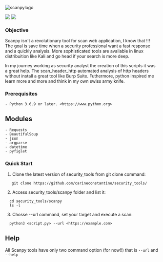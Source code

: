 ![scanpylogo](https://user-images.githubusercontent.com/53983340/77257989-77bbb900-6c56-11ea-9171-473abee450f2.jpg)
<p>
 <img src="https://img.shields.io/badge/ScanPy-v.2.0-orange" />
 <img src="https://img.shields.io/badge/python-v3.6.9-blue" />
 </p>
 
 ### Objective

Scanpy isn´t a revolutionary tool for scan web application, I know that !!!
The goal is save time when a security professional want a fast response and a quickly analysis. 
More sophisticated tools are available in linux distribuition like Kali and go head if your search is more deep. 

In my journey working as security analyst the creation of this scripts it was a great help. The scan_header_http automated analysis of http headers without install a great tool like Burp Suite. Futhermore, python inspired me learn more and more and think in my own swiss army knife.  

### Prerequisites

```
- Python 3.6.9 or later. <https://www.python.org>
```
 
 ## Modules

```
- Requests
- BeautifulSoup
- json
- argparse
- datetime
- pyfiglet
```

### Quick Start

1. Clone the latest version of security_tools from git clone command:

 ```
    git clone https://github.com/carineconstantino/security_tools/
 ```
    
 2. Access security_tools/scanpy folder and list it:
 
 ```
   cd security_tools/scanpy
   ls -l 
 ```
 
 3. Chosse --url command, set your target and execute a scan: 
 
 ```
   python3 <script.py> --url <https://example.com>  
 ```
 
 ## Help
 
All Scanpy tools have only two command option (for now!!) that is `--url` and `--help`  
